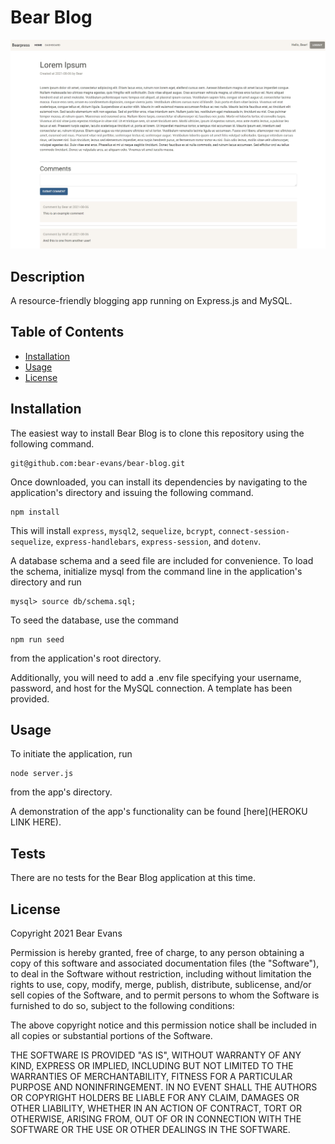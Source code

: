 # Bear Blog

![Screenshot of application](./assets/Screenshot.jpg)

## Description

A resource-friendly blogging app running on Express.js and MySQL.

## Table of Contents

- [Installation](#installation)
- [Usage](#usage)
- [License](#license)

## Installation

The easiest way to install Bear Blog is to clone this repository using
the following command.

```
git@github.com:bear-evans/bear-blog.git
```

Once downloaded, you can install its dependencies by navigating to the
application's directory and issuing the following command.

```
npm install
```

This will install `express`, `mysql2`, `sequelize`, `bcrypt`, `connect-session-sequelize`, `express-handlebars`, `express-session`, and `dotenv`.

A database schema and a seed file are included for convenience. To load the
schema, initialize mysql from the command line in the application's directory
and run

```
mysql> source db/schema.sql;
```

To seed the database, use the command

```
npm run seed
```

from the application's root directory.

Additionally, you will need to add a .env file specifying your username,
password, and host for the MySQL connection. A template has been provided.

## Usage

To initiate the application, run

```
node server.js
```

from the app's directory.

A demonstration of the app's functionality can be found [here](HEROKU LINK HERE).

## Tests

There are no tests for the Bear Blog application at this time.

## License

Copyright 2021 Bear Evans

Permission is hereby granted, free of charge, to any person obtaining a copy of
this software and associated documentation files (the "Software"), to deal in
the Software without restriction, including without limitation the rights to
use, copy, modify, merge, publish, distribute, sublicense, and/or sell copies of
the Software, and to permit persons to whom the Software is furnished to do so,
subject to the following conditions:

The above copyright notice and this permission notice shall be included in all
copies or substantial portions of the Software.

THE SOFTWARE IS PROVIDED "AS IS", WITHOUT WARRANTY OF ANY KIND, EXPRESS OR
IMPLIED, INCLUDING BUT NOT LIMITED TO THE WARRANTIES OF MERCHANTABILITY, FITNESS
FOR A PARTICULAR PURPOSE AND NONINFRINGEMENT. IN NO EVENT SHALL THE AUTHORS OR
COPYRIGHT HOLDERS BE LIABLE FOR ANY CLAIM, DAMAGES OR OTHER LIABILITY, WHETHER
IN AN ACTION OF CONTRACT, TORT OR OTHERWISE, ARISING FROM, OUT OF OR IN
CONNECTION WITH THE SOFTWARE OR THE USE OR OTHER DEALINGS IN THE SOFTWARE.
